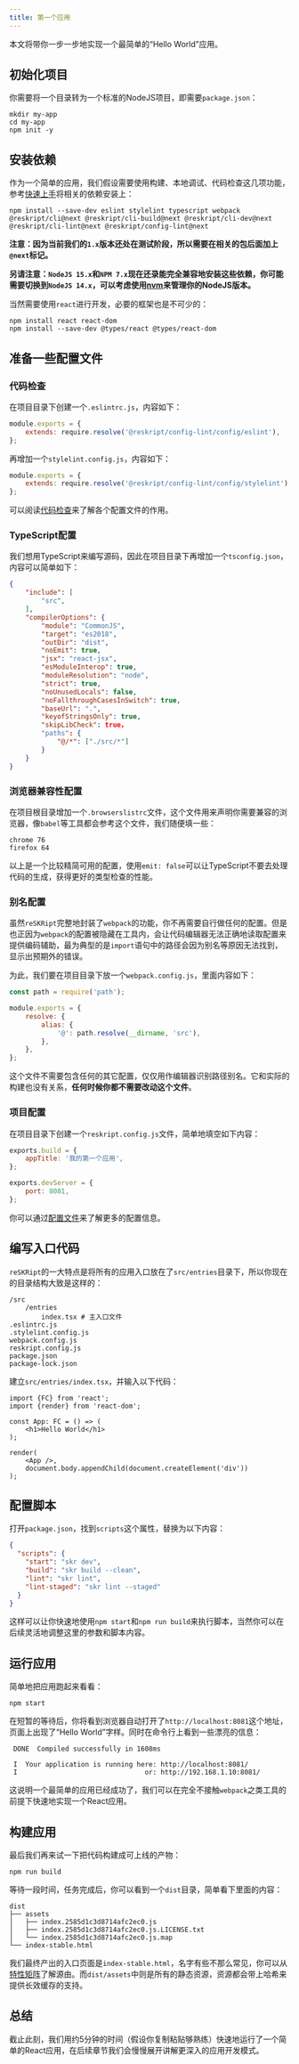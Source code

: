 ```yaml
---
title: 第一个应用
---
```


本文将带你一步一步地实现一个最简单的“Hello World”应用。

## 初始化项目

你需要将一个目录转为一个标准的NodeJS项目，即需要`package.json`：

```shell
mkdir my-app
cd my-app
npm init -y
```

## 安装依赖

作为一个简单的应用，我们假设需要使用构建、本地调试、代码检查这几项功能，参考[快速上手](../getting-started)将相关的依赖安装上：

```shell
npm install --save-dev eslint stylelint typescript webpack @reskript/cli@next @reskript/cli-build@next @reskript/cli-dev@next @reskript/cli-lint@next @reskript/config-lint@next
```

**注意：因为当前我们的`1.x`版本还处在测试阶段，所以需要在相关的包后面加上`@next`标记。**

**另请注意：`NodeJS 15.x`和`NPM 7.x`现在还录能完全兼容地安装这些依赖，你可能需要切换到`NodeJS 14.x`，可以考虑使用[nvm](https://github.com/nvm-sh/nvm)来管理你的NodeJS版本。**

当然需要使用`react`进行开发，必要的框架也是不可少的：

```shell
npm install react react-dom
npm install --save-dev @types/react @types/react-dom
```

## 准备一些配置文件

### 代码检查

在项目目录下创建一个`.eslintrc.js`，内容如下：

```js
module.exports = {
    extends: require.resolve('@reskript/config-lint/config/eslint'),
};
```

再增加一个`stylelint.config.js`，内容如下：

```js
module.exports = {
    extends: require.resolve('@reskript/config-lint/config/stylelint'),
};
```

可以阅读[代码检查](../cli/lint)来了解各个配置文件的作用。

### TypeScript配置

我们想用TypeScript来编写源码，因此在项目目录下再增加一个`tsconfig.json`，内容可以简单如下：

```json
{
    "include": [
        "src",
    ],
    "compilerOptions": {
        "module": "CommonJS",
        "target": "es2018",
        "outDir": "dist",
        "noEmit": true,
        "jsx": "react-jsx",
        "esModuleInterop": true,
        "moduleResolution": "node",
        "strict": true,
        "noUnusedLocals": false,
        "noFallthroughCasesInSwitch": true,
        "baseUrl": ".",
        "keyofStringsOnly": true,
        "skipLibCheck": true，
        "paths": {
            "@/*": ["./src/*"]
        }
    }
}
```

### 浏览器兼容性配置

在项目根目录增加一个`.browserslistrc`文件，这个文件用来声明你需要兼容的浏览器，像`babel`等工具都会参考这个文件，我们随便填一些：

```
chrome 76
firefox 64
```

以上是一个比较精简可用的配置，使用`emit: false`可以让TypeScript不要去处理代码的生成，获得更好的类型检查的性能。

### 别名配置

虽然`reSKRipt`完整地封装了`webpack`的功能，你不再需要自行做任何的配置。但是也正因为`webpack`的配置被隐藏在工具内，会让代码编辑器无法正确地读取配置来提供编码辅助，最为典型的是`import`语句中的路径会因为别名等原因无法找到，显示出预期外的错误。

为此，我们要在项目目录下放一个`webpack.config.js`，里面内容如下：

```js
const path = require('path');

module.exports = {
    resolve: {
        alias: {
            '@': path.resolve(__dirname, 'src'),
        },
    },
};
```

这个文件不需要包含任何的其它配置，仅仅用作编辑器识别路径别名。它和实际的构建也没有关系，**任何时候你都不需要改动这个文件**。

### 项目配置

在项目目录下创建一个`reskript.config.js`文件，简单地填空如下内容：

```js
exports.build = {
    appTitle: '我的第一个应用',
};

exports.devServer = {
    port: 8081,
};
```

你可以通过[配置文件](../settings/settings)来了解更多的配置信息。

## 编写入口代码

`reSKRipt`的一大特点是将所有的应用入口放在了`src/entries`目录下，所以你现在的目录结构大致是这样的：

```
/src
    /entries
        index.tsx # 主入口文件
.eslintrc.js
.stylelint.config.js
webpack.config.js
reskript.config.js
package.json
package-lock.json
```

建立`src/entries/index.tsx`，并输入以下代码：

```tsx
import {FC} from 'react';
import {render} from 'react-dom';

const App: FC = () => (
    <h1>Hello World</h1>
);

render(
    <App />,
    document.body.appendChild(document.createElement('div'))
);
```

## 配置脚本

打开`package.json`，找到`scripts`这个属性，替换为以下内容：

```json
{
  "scripts": {
    "start": "skr dev",
    "build": "skr build --clean",
    "lint": "skr lint",
    "lint-staged": "skr lint --staged"
  }
}
```

这样可以让你快速地使用`npm start`和`npm run build`来执行脚本，当然你可以在后续灵活地调整这里的参数和脚本内容。

## 运行应用

简单地把应用跑起来看看：

```shell
npm start
```

在短暂的等待后，你将看到浏览器自动打开了`http://localhost:8081`这个地址，页面上出现了“Hello World”字样。同时在命令行上看到一些漂亮的信息：

```shell
 DONE  Compiled successfully in 1608ms

 I  Your application is running here: http://localhost:8081/
 I                                or: http://192.168.1.10:8081/
```

这说明一个最简单的应用已经成功了，我们可以在完全不接触`webpack`之类工具的前提下快速地实现一个React应用。

## 构建应用

最后我们再来试一下把代码构建成可上线的产物：

```shell
npm run build
```

等待一段时间，任务完成后，你可以看到一个`dist`目录，简单看下里面的内容：

```
dist
├── assets
│   ├── index.2585d1c3d8714afc2ec0.js
│   ├── index.2585d1c3d8714afc2ec0.js.LICENSE.txt
│   └── index.2585d1c3d8714afc2ec0.js.map
└── index-stable.html
```

我们最终产出的入口页面是`index-stable.html`，名字有些不那么常见，你可以从[特性矩阵](../settings/feature-matrix)了解源由。而`dist/assets`中则是所有的静态资源，资源都会带上哈希来提供长效缓存的支持。

## 总结

截止此刻，我们用约5分钟的时间（假设你复制粘贴够熟练）快速地运行了一个简单的React应用，在后续章节我们会慢慢展开讲解更深入的应用开发模式。
